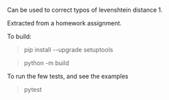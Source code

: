 Can be used to correct typos of levenshtein distance 1.

Extracted from a homework assignment.


To build:
> pip install --upgrade setuptools

> python -m build

To run the few tests, and see the examples

> pytest


